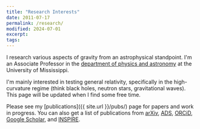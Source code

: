 ```yaml
---
title: "Research Interests"
date: 2011-07-17
permalink: /research/
modified: 2024-07-01
excerpt:
tags:
---
```


I research various aspects of gravity from an astrophysical
standpoint. I'm an Associate Professor in the [department of physics
and astronomy](http://physics.olemiss.edu/) at the University of Mississippi.

I'm mainly interested in testing general relativity, specifically in
the high-curvature regime (think black holes, neutron stars,
gravitational waves).  This page will be updated when I find some free
time.

Please see my [publications]({{ site.url }}/pubs/) page for papers and work in
progress. You can also get a list of publications from
<span class="archive__item-title">
<a href="https://arxiv.org/a/{{ site.author.arxiv }}"><i class="ai ai-fw ai-arxiv" aria-hidden="true"></i> arXiv</a>,
<a href="https://ui.adsabs.harvard.edu/#search/q=author%3A%22Stein%2C%20Leo%20C.%22&sort=date%20desc%2C%20bibcode%20desc"><i class="ai ai-fw ai-ads" aria-hidden="true"></i> ADS</a>,
<a href="https://orcid.org/{{ site.author.orcid }}"><i class="ai ai-fw ai-orcid" aria-hidden="true"></i> ORCiD</a>,
<a href="https://scholar.google.com/citations?user={{ site.author.google-scholar }}"><i class="ai ai-fw ai-google-scholar" aria-hidden="true"></i> Google Scholar</a>,
and
<a href="https://inspirehep.net/authors/{{ site.author.inspire }}"><i class="ai ai-fw ai-inspire" aria-hidden="true"></i> INSPIRE</a></span>.
